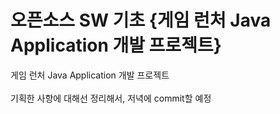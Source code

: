 # 오픈소스 SW 기초 {게임 런처 Java Application 개발 프로젝트}
게임 런처 Java Application 개발 프로젝트
</br>
</br>
기획한 사항에 대해선 정리해서, 저녁에 commit할 예정
